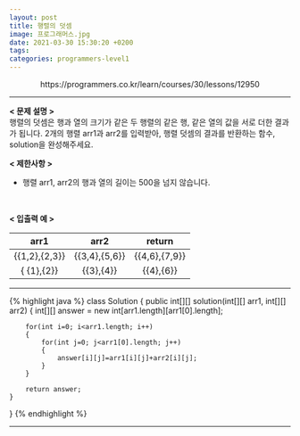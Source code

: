 ```yaml
---
layout: post
title: 행렬의 덧셈
image: 프로그래머스.jpg
date: 2021-03-30 15:30:20 +0200
tags:
categories: programmers-level1
---
```

<center>https://programmers.co.kr/learn/courses/30/lessons/12950</center>

***


**< 문제 설명 >**  
행렬의 덧셈은 행과 열의 크기가 같은 두 행렬의 같은 행, 같은 열의 값을 서로 더한 결과가 됩니다. 2개의 행렬 arr1과 arr2를 입력받아, 행렬 덧셈의 결과를 반환하는 함수, solution을 완성해주세요.

  

**< 제한사항 >**  

* 행렬 arr1, arr2의 행과 열의 길이는 500을 넘지 않습니다.
 <br>  



**< 입출력 예 >**  

|arr1|arr2|return|
|:---:|:---:|:---:|
| {{1,2},{2,3}} | {{3,4},{5,6}} | {{4,6},{7,9}} |
| { {1},{2}} | {{3},{4}} | {{4},{6}} |


  

*** 




{% highlight java %}
class Solution {
    public int[][] solution(int[][] arr1, int[][] arr2) {
            int[][] answer = new int[arr1.length][arr1[0].length];
        
        for(int i=0; i<arr1.length; i++)
        {
        	for(int j=0; j<arr1[0].length; j++)
        	{
        		answer[i][j]=arr1[i][j]+arr2[i][j];
        	}
        }
        
        return answer;
    }
}
{% endhighlight %}

***
